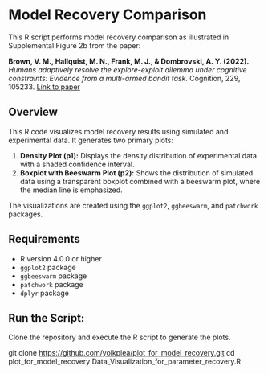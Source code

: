 # Model Recovery Comparison

This R script performs model recovery comparison as illustrated in Supplemental Figure 2b from the paper:

**Brown, V. M., Hallquist, M. N., Frank, M. J., & Dombrovski, A. Y. (2022).** *Humans adaptively resolve the explore-exploit dilemma under cognitive constraints: Evidence from a multi-armed bandit task.* Cognition, 229, 105233. [Link to paper](https://doi.org/10.1016/j.cognition.2022.105233)

## Overview

This R code visualizes model recovery results using simulated and experimental data. It generates two primary plots:

1. **Density Plot (p1):** Displays the density distribution of experimental data with a shaded confidence interval.
2. **Boxplot with Beeswarm Plot (p2):** Shows the distribution of simulated data using a transparent boxplot combined with a beeswarm plot, where the median line is emphasized.

The visualizations are created using the `ggplot2`, `ggbeeswarm`, and `patchwork` packages.

## Requirements

- R version 4.0.0 or higher
- `ggplot2` package
- `ggbeeswarm` package
- `patchwork` package
- `dplyr` package

## Run the Script:

Clone the repository and execute the R script to generate the plots.

git clone https://github.com/yoikpiea/plot_for_model_recovery.git
cd plot_for_model_recovery
Data_Visualization_for_parameter_recovery.R
